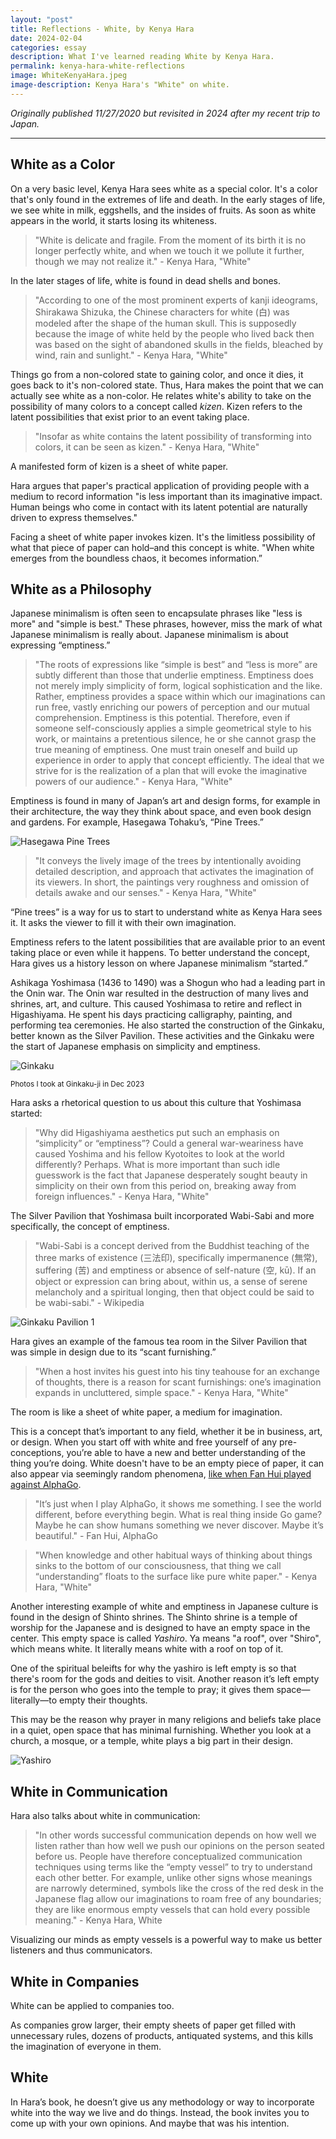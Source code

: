 ```yaml
---
layout: "post"
title: Reflections - White, by Kenya Hara
date: 2024-02-04
categories: essay
description: What I've learned reading White by Kenya Hara.
permalink: kenya-hara-white-reflections
image: WhiteKenyaHara.jpeg
image-description: Kenya Hara's "White" on white.
---
```

*Originally published 11/27/2020 but revisited in 2024 after my recent trip to Japan.*

---
## White as a Color
On a very basic level, Kenya Hara sees white as a special color. It's a color that's only found in the extremes of life and death. In the early stages of life, we see white in milk, eggshells, and the insides of fruits. As soon as white appears in the world, it starts losing its whiteness.

> "White is delicate and fragile. From the moment of its birth it is no longer perfectly white, and when we touch it we pollute it further, though we may not realize it." - Kenya Hara, "White"

In the later stages of life, white is found in dead shells and bones.

> "According to one of the most prominent experts of kanji ideograms, Shirakawa Shizuka, the Chinese characters for white (白) was modeled after the shape of the human skull. This is supposedly because the image of white held by the people who lived back then was based on the sight of abandoned skulls in the fields, bleached by wind, rain and sunlight." - Kenya Hara, "White"

Things go from a non-colored state to gaining color, and once it dies, it goes back to it's non-colored state. Thus, Hara makes the point that we can actually see white as a non-color. He relates white's ability to take on the possibility of many colors to a concept called *kizen*. Kizen refers to the latent possibilities that exist prior to an event taking place.

> "Insofar as white contains the latent possibility of transforming into colors, it can be seen as kizen." - Kenya Hara, "White"

A manifested form of kizen is a sheet of white paper. 

Hara argues that paper's practical application of providing people with a medium to record information "is less important than its imaginative impact. Human beings who come in contact with its latent potential are naturally driven to express themselves."

Facing a sheet of white paper invokes kizen. It's the limitless possibility of what that piece of paper can hold–and this concept is white. "When white emerges from the boundless chaos, it becomes information.”

## White as a Philosophy
Japanese minimalism is often seen to encapsulate phrases like "less is more" and "simple is best." These phrases, however, miss the mark of what Japanese minimalism is really about. Japanese minimalism is about expressing “emptiness.”

> "The roots of expressions like “simple is best” and “less is more” are subtly different than those that underlie emptiness. Emptiness does not merely imply simplicity of form, logical sophistication and the like. Rather, emptiness provides a space within which our imaginations can run free, vastly enriching our powers of perception and our mutual comprehension. Emptiness is this potential. Therefore, even if someone self-consciously applies a simple geometrical style to his work, or maintains a pretentious silence, he or she cannot grasp the true meaning of emptiness. One must train oneself and build up experience in order to apply that concept efficiently. The ideal that we strive for is the realization of a plan that will evoke the imaginative powers of our audience." - Kenya Hara, "White"

Emptiness is found in many of Japan’s art and design forms, for example in their architecture, the way they think about space, and even book design and gardens. For example, Hasegawa Tohaku’s, “Pine Trees.”

![Hasegawa Pine Trees](/assets/blogimages/white/Hasegawa_Pine_Trees.jpeg#center "Hasegawa Pine Trees")

> "It conveys the lively image of the trees by intentionally avoiding detailed description, and approach that activates the imagination of its viewers. In short, the paintings very roughness and omission of details awake and our senses." - Kenya Hara, "White"

“Pine trees” is a way for us to start to understand white as Kenya Hara sees it. It asks the viewer to fill it with their own imagination.

Emptiness refers to the latent possibilities that are available prior to an event taking place or even while it happens. To better understand the concept, Hara gives us a history lesson on where Japanese minimalism “started.”

Ashikaga Yoshimasa (1436 to 1490) was a Shogun who had a leading part in the Onin war. The Onin war resulted in the destruction of many lives and shrines, art, and culture. This caused Yoshimasa to retire and reflect in Higashiyama. He spent his days practicing calligraphy, painting, and performing tea ceremonies. He also started the construction of the Ginkaku, better known as the Silver Pavilion. These activities and the Ginkaku were the start of Japanese emphasis on simplicity and emptiness.

![Ginkaku](/assets/blogimages/white/Ginkakuji.png#center "Ginkaku-ji")

<sub>Photos I took at Ginkaku-ji in Dec 2023</sub>

Hara asks a rhetorical question to us about this culture that Yoshimasa started:

> "Why did Higashiyama aesthetics put such an emphasis on “simplicity” or “emptiness”? Could a general war-weariness have caused Yoshima and his fellow Kyotoites to look at the world differently? Perhaps. What is more important than such idle guesswork is the fact that Japanese desperately sought beauty in simplicity on their own from this period on, breaking away from foreign influences." - Kenya Hara, "White"

The Silver Pavilion that Yoshimasa built incorporated Wabi-Sabi and more specifically, the concept of emptiness.

> "Wabi-Sabi is a concept derived from the Buddhist teaching of the three marks of existence (三法印), specifically impermanence (無常), suffering (苦) and emptiness or absence of self-nature (空, kū). If an object or expression can bring about, within us, a sense of serene melancholy and a spiritual longing, then that object could be said to be wabi-sabi." - Wikipedia

![Ginkaku Pavilion 1](/assets/blogimages/white/Ginkaku_Pavilion.jpeg#center "Ginkaku Pavilion")

Hara gives an example of the famous tea room in the Silver Pavilion that was simple in design due to its “scant furnishing.”

> "When a host invites his guest into his tiny teahouse for an exchange of thoughts, there is a reason for scant furnishings: one’s imagination expands in uncluttered, simple space." - Kenya Hara, "White"

The room is like a sheet of white paper, a medium for imagination. 

This is a concept that’s important to any field, whether it be in business, art, or design. When you start off with white and free yourself of any pre-conceptions, you’re able to have a new and better understanding of the thing you’re doing. White doesn't have to be an empty piece of paper, it can also appear via seemingly random phenomena, [like when Fan Hui played against AlphaGo](/move-78).

> "It’s just when I play AlphaGo, it shows me something. I see the world different, before everything begin. What is real thing inside Go game? Maybe he can show humans something we never discover. Maybe it’s beautiful." - Fan Hui, AlphaGo

> "When knowledge and other habitual ways of thinking about things sinks to the bottom of our consciousness, that thing we call “understanding” floats to the surface like pure white paper." - Kenya Hara, "White"

Another interesting example of white and emptiness in Japanese culture is found in the design of Shinto shrines. The Shinto shrine is a temple of worship for the Japanese and is designed to have an empty space in the center. This empty space is called *Yashiro*. Ya means "a roof", over "Shiro", which means white. It literally means white with a roof on top of it.

One of the spiritual beleifts for why the yashiro is left empty is so that there's room for the gods and deities to visit. Another reason it’s left empty is for the person who goes into the temple to pray; it gives them space—literally—to empty their thoughts.

This may be the reason why prayer in many religions and beliefs take place in a quiet, open space that has minimal furnishing. Whether you look at a church, a mosque, or a temple, white plays a big part in their design.

![Yashiro](/assets/blogimages/white/Yashiro.jpeg#center "Yashiro Shinto Shrine")

## White in Communication

Hara also talks about white in communication:

> "In other words successful communication depends on how well we listen rather than how well we push our opinions on the person seated before us. People have therefore conceptualized communication techniques using terms like the “empty vessel” to try to understand each other better. For example, unlike other signs whose meanings are narrowly determined, symbols like the cross of the red desk in the Japanese flag allow our imaginations to roam free of any boundaries; they are like enormous empty vessels that can hold every possible meaning." - Kenya Hara, White

Visualizing our minds as empty vessels is a powerful way to make us better listeners and thus communicators.

## White in Companies
White can be applied to companies too.

As companies grow larger, their empty sheets of paper get filled with unnecessary rules, dozens of products, antiquated systems, and this kills the imagination of everyone in them.


## White

In Hara’s book, he doesn’t give us any methodology or way to incorporate white into the way we live and do things. Instead, the book invites you to come up with your own opinions. And maybe that was his intention.
